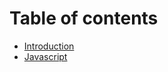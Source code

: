 # Table of contents

- [Introduction](README.md)
- [Javascript](./books/fe-interview/javascript.md)
